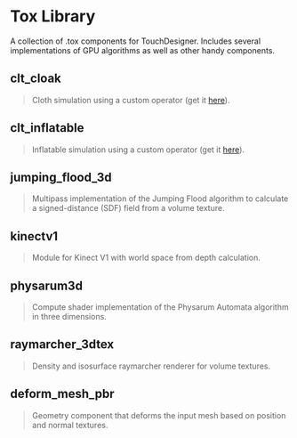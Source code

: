 # Tox Library

A collection of .tox components for TouchDesigner. Includes several implementations of GPU algorithms as well as other handy components.

## clt_cloak

> Cloth simulation using a custom operator (get it [here](https://github.com/vininja/ClothTOP)).

## clt_inflatable

> Inflatable simulation using a custom operator (get it [here](https://github.com/vininja/ClothTOP)).

## jumping_flood_3d

> Multipass implementation of the Jumping Flood algorithm to calculate a signed-distance (SDF) field from a volume texture.

## kinectv1

> Module for Kinect V1 with world space from depth calculation.

## physarum3d

> Compute shader implementation of the Physarum Automata algorithm in three dimensions.

## raymarcher_3dtex

> Density and isosurface raymarcher renderer for volume textures.

## deform_mesh_pbr
> Geometry component that deforms the input mesh based on position and normal textures.